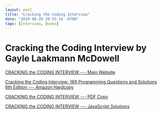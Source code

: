 ```yaml
---
layout: post
title: "Cracking the Coding Interview"
date: "2019-08-20 20:25:16 -0700"
tags: [Interview, Books]
---
```


# Cracking the Coding Interview by Gayle Laakmann McDowell


[CRACKING the CODING INTERVIEW --- Main Website](http://www.crackingthecodinginterview.com/)

[Cracking the Coding Interview: 189 Programming Questions and Solutions 6th Edition --- Amazon Hardcopy](https://www.amazon.com/Cracking-Coding-Interview-Programming-Questions/dp/0984782850)

[CRACKING the CODING INTERVIEW --- PDF Copy](https://leonmercanti.com/books/personal-development/Cracking%20the%20Coding%20Interview%20189%20Programming%20Questions%20and%20Solutions.pdf)

[CRACKING the CODING INTERVIEW --- JavaScript Solutions](https://github.com/careercup/CtCI-6th-Edition-JavaScript)
